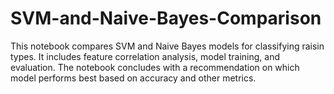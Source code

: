 # SVM-and-Naive-Bayes-Comparison
This notebook compares SVM and Naive Bayes models for classifying raisin types. It includes feature correlation analysis, model training, and evaluation. The notebook concludes with a recommendation on which model performs best based on accuracy and other metrics.
